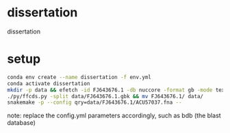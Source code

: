 # dissertation

dissertation

# setup

```bash
conda env create --name dissertation -f env.yml
conda activate dissertation
mkdir -p data && efetch -id FJ643676.1 -db nuccore -format gb -mode text > data/FJ643676.1.gbk
./py/ffcds.py -split data/FJ643676.1.gbk && mv FJ643676.1/ data/
snakemake -p --config qry=data/FJ643676.1/ACU57037.fna --
```

note: replace the config.yml parameters accordingly, such as bdb (the blast database)
